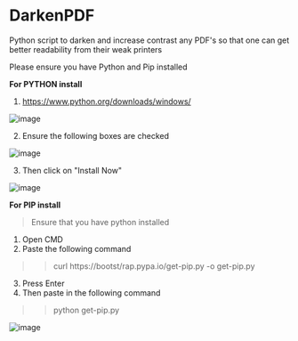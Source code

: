 # DarkenPDF
Python script to darken and increase contrast any PDF's so that one can get better readability from their weak printers


Please ensure you have Python and Pip installed

**For PYTHON install**

1) https://www.python.org/downloads/windows/

![image](https://github.com/chillnerd/DarkenPDF/assets/155835822/1a7cd97c-2605-4d59-affb-2586143bed1e)

2) Ensure the following boxes are checked

![image](https://github.com/chillnerd/DarkenPDF/assets/155835822/c1dc2640-802e-4742-ac9b-79d98ea07169)

3) Then click on "Install Now"

![image](https://github.com/chillnerd/DarkenPDF/assets/155835822/0065a8db-1dec-4c6c-b615-cb96318cfa08)

**For PIP install**

> Ensure that you have python installed

1) Open CMD
2) Paste the following command
>> curl https://bootst/rap.pypa.io/get-pip.py -o get-pip.py
3) Press Enter
4) Then paste in the following command
>> python get-pip.py

![image](https://github.com/chillnerd/DarkenPDF/assets/155835822/5683e948-a7ef-44cd-9083-88a065234080)

